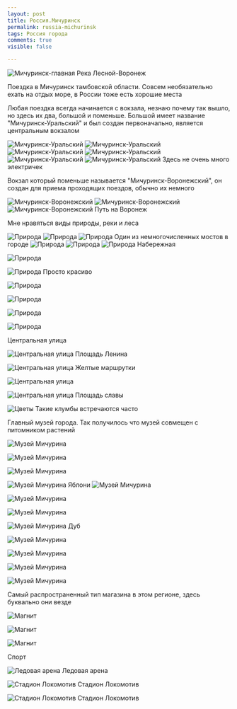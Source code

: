 ```yaml
--- 
layout: post 
title: Россия.Мичуринск
permalink: russia-michurinsk
tags: Россия города 
comments: true
visible: false

--- 
```



![Мичуринск-главная](/assets/images/2018-08-05-russia-michurinsk/main/main.jpg "Мичуринск-главная")
<span class="signed-image">Река Лесной-Воронеж</span>


Поездка в Мичуринск тамбовской области. Совсем необязательно ехать на отдых море, в России тоже есть хорошие места

Любая поездка всегда начинается с вокзала, незнаю почему так вышло, но здесь их два, большой и поменьше. 
Большой имеет название "Мичуринск-Уральский" и был создан первоначально, является центральным вокзалом

![Мичуринск-Уральский](/assets/images/2018-08-05-russia-michurinsk/station/station1-1.jpg "Мичуринск-Уральский")
![Мичуринск-Уральский](/assets/images/2018-08-05-russia-michurinsk/station/station1-6.jpg "Мичуринск-Уральский")
![Мичуринск-Уральский](/assets/images/2018-08-05-russia-michurinsk/station/station1-2.jpg "Мичуринск-Уральский")
![Мичуринск-Уральский](/assets/images/2018-08-05-russia-michurinsk/station/station1-3.jpg "Мичуринск-Уральский")
![Мичуринск-Уральский](/assets/images/2018-08-05-russia-michurinsk/station/station1-4.jpg "Мичуринск-Уральский")
![Мичуринск-Уральский](/assets/images/2018-08-05-russia-michurinsk/station/station1-5.jpg "Мичуринск-Уральский")
<span class="signed-image">Здесь не очень много электричек</span>

Вокзал который поменьше называется "Мичуринск-Воронежский", он создан для приема проходящих поездов, обычно их немного

![Мичуринск-Воронежский](/assets/images/2018-08-05-russia-michurinsk/station/station2-1.jpg "Мичуринск-Воронежский")
![Мичуринск-Воронежский](/assets/images/2018-08-05-russia-michurinsk/station/station2-2.jpg "Мичуринск-Воронежский")
![Мичуринск-Воронежский](/assets/images/2018-08-05-russia-michurinsk/station/station2-3.jpg "Мичуринск-Воронежский")
<span class="signed-image">Путь на Воронеж</span>


Мне нравяться виды природы, реки и леса

![Природа](/assets/images/2018-08-05-russia-michurinsk/nature/n1.jpg "Природа")
![Природа](/assets/images/2018-08-05-russia-michurinsk/nature/n2.jpg "Природа")
![Природа](/assets/images/2018-08-05-russia-michurinsk/nature/n3.jpg "Природа")
<span class="signed-image">Один из немногочисленных мостов в городе</span>
![Природа](/assets/images/2018-08-05-russia-michurinsk/nature/n4.jpg "Природа")
![Природа](/assets/images/2018-08-05-russia-michurinsk/nature/n5.jpg "Природа")
![Природа](/assets/images/2018-08-05-russia-michurinsk/nature/n6.jpg "Природа")
<span class="signed-image">Набережная</span>

![Природа](/assets/images/2018-08-05-russia-michurinsk/nature/n7.jpg "Природа")

![Природа](/assets/images/2018-08-05-russia-michurinsk/nature/n8.jpg "Природа")
<span class="signed-image">Просто красиво</span>

![Природа](/assets/images/2018-08-05-russia-michurinsk/nature/n9.jpg "Природа")

![Природа](/assets/images/2018-08-05-russia-michurinsk/nature/n10.jpg "Природа")

![Природа](/assets/images/2018-08-05-russia-michurinsk/nature/n11.jpg "Природа")

![Природа](/assets/images/2018-08-05-russia-michurinsk/nature/n12.jpg "Природа")


Центральная улица

![Центральная улица](/assets/images/2018-08-05-russia-michurinsk/centralstreet/street1.jpg "Центральная улица")
<span class="signed-image">Площадь Ленина</span>

![Центральная улица](/assets/images/2018-08-05-russia-michurinsk/centralstreet/street2.jpg "Центральная улица")
<span class="signed-image">Желтые маршрутки</span>

![Центральная улица](/assets/images/2018-08-05-russia-michurinsk/centralstreet/street3.jpg "Центральная улица")

![Центральная улица](/assets/images/2018-08-05-russia-michurinsk/centralstreet/street4.jpg "Центральная улица")
<span class="signed-image">Площадь славы</span>

![Цветы](/assets/images/2018-08-05-russia-michurinsk/nature/flowers.jpg "Цветы")
<span class="signed-image">Такие клумбы встречаются часто</span>


Главный музей города. Так получилось что музей совмещен с питомником растений

![Музей Мичурина](/assets/images/2018-08-05-russia-michurinsk/museum/m1.jpg "Музей Мичурина")

![Музей Мичурина](/assets/images/2018-08-05-russia-michurinsk/museum/m2.jpg "Музей Мичурина")

![Музей Мичурина](/assets/images/2018-08-05-russia-michurinsk/museum/m3.jpg "Музей Мичурина")

![Музей Мичурина](/assets/images/2018-08-05-russia-michurinsk/museum/m4.jpg "Музей Мичурина")
<span class="signed-image">Яблони</span>
![Музей Мичурина](/assets/images/2018-08-05-russia-michurinsk/museum/m5.jpg "Музей Мичурина")

![Музей Мичурина](/assets/images/2018-08-05-russia-michurinsk/museum/m6.jpg "Музей Мичурина")

![Музей Мичурина](/assets/images/2018-08-05-russia-michurinsk/museum/m7.jpg "Музей Мичурина")

![Музей Мичурина](/assets/images/2018-08-05-russia-michurinsk/museum/m8.jpg "Музей Мичурина")
<span class="signed-image">Дуб</span>

![Музей Мичурина](/assets/images/2018-08-05-russia-michurinsk/museum/m9.jpg "Музей Мичурина")

![Музей Мичурина](/assets/images/2018-08-05-russia-michurinsk/museum/m10.jpg "Музей Мичурина")

![Музей Мичурина](/assets/images/2018-08-05-russia-michurinsk/museum/m11.jpg "Музей Мичурина")

![Музей Мичурина](/assets/images/2018-08-05-russia-michurinsk/museum/m12.jpg "Музей Мичурина")

Самый распространенный тип магазина в этом регионе, здесь буквально они везде

![Магнит](/assets/images/2018-08-05-russia-michurinsk/magnit/m1.jpg "Магнит")

![Магнит](/assets/images/2018-08-05-russia-michurinsk/magnit/m2.jpg "Магнит")

![Магнит](/assets/images/2018-08-05-russia-michurinsk/magnit/m3.jpg "Магнит")


Спорт

![Ледовая арена](/assets/images/2018-08-05-russia-michurinsk/sport/arena.jpg "Ледовая арена")
<span class="signed-image">Ледовая арена</span>

![Стадион Локомотив](/assets/images/2018-08-05-russia-michurinsk/sport/locomotiv1.jpg "Стадион Локомотив")
<span class="signed-image">Стадион Локомотив</span>

![Стадион Локомотив](/assets/images/2018-08-05-russia-michurinsk/sport/locomotiv2.jpg "Стадион Локомотив")
<span class="signed-image">Стадион Локомотив</span>



